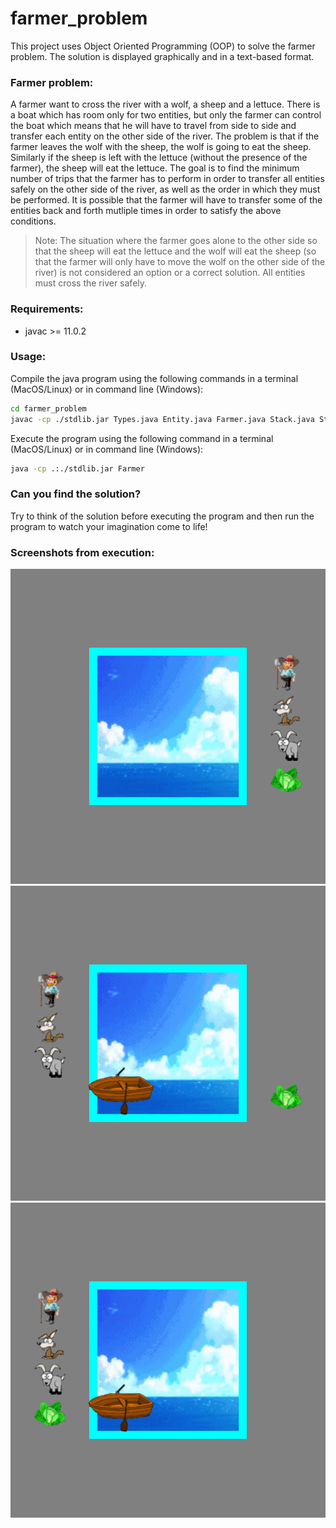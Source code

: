 # farmer_problem
This project uses Object Oriented Programming (OOP) to solve the farmer problem. The solution is displayed graphically and in a text-based format.

### Farmer problem:
A farmer want to cross the river with a wolf, a sheep and a lettuce. There is a boat which has room only for two entities, but only the farmer can control the boat which means that he will have to travel from side to side and transfer each entity on the other side of the river. The problem is that if the farmer leaves the wolf with the sheep, the wolf is going to eat the sheep. Similarly if the sheep is left with the lettuce (without the presence of the farmer), the sheep will eat the lettuce. The goal is to find the minimum number of trips that the farmer has to perform in order to transfer all entities safely on the other side of the river, as well as the order in which they must be performed. It is possible that the farmer will have to transfer some of the entities back and forth mutliple times in order to satisfy the above conditions.

> Note: The situation where the farmer goes alone to the other side so that the sheep will eat the lettuce and the wolf will eat the sheep (so that the farmer will only have to move the wolf on the other side of the river) is not considered an option or a correct solution. All entities must cross the river safely.

### Requirements:
- javac >= 11.0.2

### Usage:

Compile the java program using the following commands in a terminal (MacOS/Linux) or in command line (Windows):
```bash
cd farmer_problem
javac -cp ./stdlib.jar Types.java Entity.java Farmer.java Stack.java State.java
```

Execute the program using the following command in a terminal (MacOS/Linux) or in command line (Windows):
```bash
java -cp .:./stdlib.jar Farmer
```

### Can you find the solution?
Try to think of the solution before executing the program and then run the program to watch your imagination come to life!

### Screenshots from execution:
![](https://github.com/Ghost-8D/farmer_problem/blob/master/farmer_problem/Farmer0.png)
![](https://github.com/Ghost-8D/farmer_problem/blob/master/farmer_problem/Farmer3.png)
![](https://github.com/Ghost-8D/farmer_problem/blob/master/farmer_problem/Farmer7.png)
